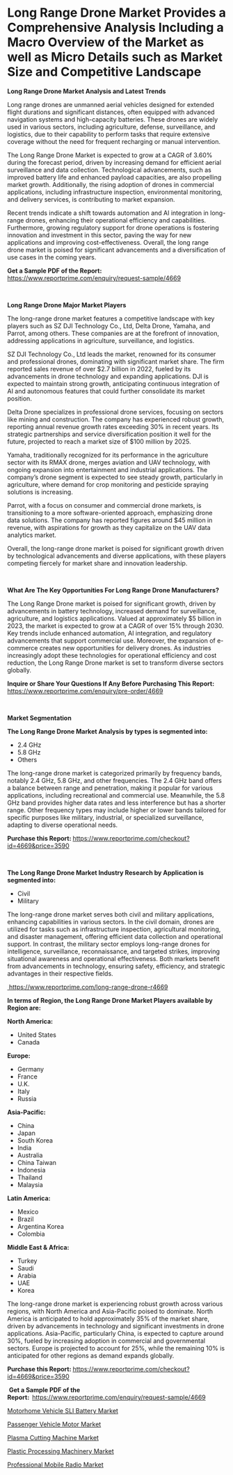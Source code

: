 <p><h1>Long Range Drone Market Provides a Comprehensive Analysis Including a Macro Overview of the Market as well as Micro Details such as Market Size and Competitive Landscape</h1></p><p><strong>Long Range Drone Market Analysis and Latest Trends</strong></p>
<p><p>Long range drones are unmanned aerial vehicles designed for extended flight durations and significant distances, often equipped with advanced navigation systems and high-capacity batteries. These drones are widely used in various sectors, including agriculture, defense, surveillance, and logistics, due to their capability to perform tasks that require extensive coverage without the need for frequent recharging or manual intervention.</p><p>The Long Range Drone Market is expected to grow at a CAGR of 3.60% during the forecast period, driven by increasing demand for efficient aerial surveillance and data collection. Technological advancements, such as improved battery life and enhanced payload capacities, are also propelling market growth. Additionally, the rising adoption of drones in commercial applications, including infrastructure inspection, environmental monitoring, and delivery services, is contributing to market expansion.</p><p>Recent trends indicate a shift towards automation and AI integration in long-range drones, enhancing their operational efficiency and capabilities. Furthermore, growing regulatory support for drone operations is fostering innovation and investment in this sector, paving the way for new applications and improving cost-effectiveness. Overall, the long range drone market is poised for significant advancements and a diversification of use cases in the coming years.</p></p>
<p><strong>Get a Sample PDF of the Report:&nbsp;</strong> <a href="https://www.reportprime.com/enquiry/request-sample/4669">https://www.reportprime.com/enquiry/request-sample/4669</a></p>
<p>&nbsp;</p>
<p><strong>Long Range Drone Major Market Players</strong></p>
<p><p>The long-range drone market features a competitive landscape with key players such as SZ DJI Technology Co., Ltd, Delta Drone, Yamaha, and Parrot, among others. These companies are at the forefront of innovation, addressing applications in agriculture, surveillance, and logistics.</p><p>SZ DJI Technology Co., Ltd leads the market, renowned for its consumer and professional drones, dominating with significant market share. The firm reported sales revenue of over $2.7 billion in 2022, fueled by its advancements in drone technology and expanding applications. DJI is expected to maintain strong growth, anticipating continuous integration of AI and autonomous features that could further consolidate its market position.</p><p>Delta Drone specializes in professional drone services, focusing on sectors like mining and construction. The company has experienced robust growth, reporting annual revenue growth rates exceeding 30% in recent years. Its strategic partnerships and service diversification position it well for the future, projected to reach a market size of $100 million by 2025.</p><p>Yamaha, traditionally recognized for its performance in the agriculture sector with its RMAX drone, merges aviation and UAV technology, with ongoing expansion into entertainment and industrial applications. The company’s drone segment is expected to see steady growth, particularly in agriculture, where demand for crop monitoring and pesticide spraying solutions is increasing.</p><p>Parrot, with a focus on consumer and commercial drone markets, is transitioning to a more software-oriented approach, emphasizing drone data solutions. The company has reported figures around $45 million in revenue, with aspirations for growth as they capitalize on the UAV data analytics market.</p><p>Overall, the long-range drone market is poised for significant growth driven by technological advancements and diverse applications, with these players competing fiercely for market share and innovation leadership.</p></p>
<p>&nbsp;</p>
<p><strong>What Are The Key Opportunities For Long Range Drone Manufacturers?</strong></p>
<p><p>The Long Range Drone market is poised for significant growth, driven by advancements in battery technology, increased demand for surveillance, agriculture, and logistics applications. Valued at approximately $5 billion in 2023, the market is expected to grow at a CAGR of over 15% through 2030. Key trends include enhanced automation, AI integration, and regulatory advancements that support commercial use. Moreover, the expansion of e-commerce creates new opportunities for delivery drones. As industries increasingly adopt these technologies for operational efficiency and cost reduction, the Long Range Drone market is set to transform diverse sectors globally.</p></p>
<p><strong>Inquire or Share Your Questions If Any Before Purchasing This Report:</strong> <a href="https://www.reportprime.com/enquiry/pre-order/4669">https://www.reportprime.com/enquiry/pre-order/4669</a></p>
<p>&nbsp;</p>
<p><strong>Market Segmentation</strong></p>
<p><strong>The Long Range Drone Market Analysis by types is segmented into:</strong></p>
<p><ul><li>2.4 GHz</li><li>5.8 GHz</li><li>Others</li></ul></p>
<p><p>The long-range drone market is categorized primarily by frequency bands, notably 2.4 GHz, 5.8 GHz, and other frequencies. The 2.4 GHz band offers a balance between range and penetration, making it popular for various applications, including recreational and commercial use. Meanwhile, the 5.8 GHz band provides higher data rates and less interference but has a shorter range. Other frequency types may include higher or lower bands tailored for specific purposes like military, industrial, or specialized surveillance, adapting to diverse operational needs.</p></p>
<p><strong>Purchase this Report:&nbsp;</strong><a href="https://www.reportprime.com/checkout?id=4669&price=3590">https://www.reportprime.com/checkout?id=4669&price=3590</a></p>
<p>&nbsp;</p>
<p><strong>The Long Range Drone Market Industry Research by Application is segmented into:</strong></p>
<p><ul><li>Civil</li><li>Military</li></ul></p>
<p><p>The long-range drone market serves both civil and military applications, enhancing capabilities in various sectors. In the civil domain, drones are utilized for tasks such as infrastructure inspection, agricultural monitoring, and disaster management, offering efficient data collection and operational support. In contrast, the military sector employs long-range drones for intelligence, surveillance, reconnaissance, and targeted strikes, improving situational awareness and operational effectiveness. Both markets benefit from advancements in technology, ensuring safety, efficiency, and strategic advantages in their respective fields.</p></p>
<p><a href="https://www.reportprime.com/long-range-drone-r4669">&nbsp;https://www.reportprime.com/long-range-drone-r4669</a></p>
<p><strong>In terms of Region, the Long Range Drone Market Players available by Region are:</strong></p>
<p>
    <p> <strong> North America: </strong>
        <ul>
            <li>United States</li>
            <li>Canada</li>
        </ul>
        </p> 
    <p> <strong> Europe: </strong>
        <ul>
            <li>Germany</li>
            <li>France</li>
            <li>U.K.</li>
            <li>Italy</li>
            <li>Russia</li>
        </ul>
        </p> 
    <p> <strong> Asia-Pacific: </strong>
        <ul>
            <li>China</li>
            <li>Japan</li>
            <li>South Korea</li>
            <li>India</li>
            <li>Australia</li>
            <li>China Taiwan</li>
            <li>Indonesia</li>
            <li>Thailand</li>
            <li>Malaysia</li>
        </ul>
        </p> 
    <p> <strong> Latin America: </strong>
        <ul>
            <li>Mexico</li>
            <li>Brazil</li>
            <li>Argentina Korea</li>
            <li>Colombia</li>
        </ul>
        </p> 
    <p> <strong> Middle East & Africa: </strong>
        <ul>
            <li>Turkey</li>
            <li>Saudi</li>
            <li>Arabia</li>
            <li>UAE</li>
            <li>Korea</li>
        </ul>
    </p>
    </p>
<p><p>The long-range drone market is experiencing robust growth across various regions, with North America and Asia-Pacific poised to dominate. North America is anticipated to hold approximately 35% of the market share, driven by advancements in technology and significant investments in drone applications. Asia-Pacific, particularly China, is expected to capture around 30%, fueled by increasing adoption in commercial and governmental sectors. Europe is projected to account for 25%, while the remaining 10% is anticipated for other regions as demand expands globally.</p></p>
<p><strong>Purchase this Report: </strong><a href="https://www.reportprime.com/checkout?id=4669&price=3590">https://www.reportprime.com/checkout?id=4669&price=3590</a></p>
<p>&nbsp;<strong>Get a Sample PDF of the Report:&nbsp;&nbsp;</strong><a href="https://www.reportprime.com/enquiry/request-sample/4669">https://www.reportprime.com/enquiry/request-sample/4669</a></p>
<p><strong></strong></p>
<p><p><a href="https://issuu.com/reportprime-2/docs/motorhome-vehicle-sli-battery-marke_7f447a4741fb20">Motorhome Vehicle SLI Battery Market</a></p><p><a href="https://issuu.com/reportprime-2/docs/passenger-vehicle-motor-market-size_ca9667176eb0e9">Passenger Vehicle Motor Market</a></p><p><a href="https://www.linkedin.com/pulse/how-regions-adapting-plasma-cutting-machine-market-global-trends-t1qlc?trackingId=sbLyNTTjT5yHNkjZl%2FhXTw%3D%3D">Plasma Cutting Machine Market</a></p><p><a href="https://www.linkedin.com/pulse/market-insights-global-plastic-processing-machinery-forecast-6zn7c?trackingId=tg7qfy91SrCtj9Xa%2Bzi95g%3D%3D">Plastic Processing Machinery Market</a></p><p><a href="https://www.linkedin.com/pulse/global-perspectives-professional-mobile-radio-market-trends-rgklc?trackingId=8PSe0xkXQH6xmWPmbuFpMw%3D%3D">Professional Mobile Radio Market</a></p></p>